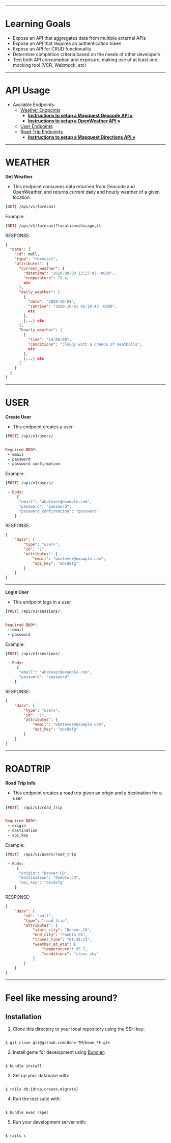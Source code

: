 
---

# Learning Goals

- Expose an API that aggregates data from multiple external APIs
- Expose an API that requires an authentication token
- Expose an API for CRUD functionality
- Determine completion criteria based on the needs of other developers
- Test both API consumption and exposure, making use of at least one mocking tool (VCR, Webmock, etc)

---


# API Usage



- Available Endpoints:
  - [Weather Endpoints](#WEATHER)
  	- <a href="https://developer.mapquest.com/documentation/geocoding-api/"><strong>Instructions to setup a Mapquest Geocode API »</strong></a>
	- <a href="https://openweathermap.org/api/one-call-api"><strong>Instructions to setup a OpenWeather API »</strong></a>
  - [User Endpoints](#USER)
  - [Road Trip Endpoints](#ROADTRIP)
  	- <a href="https://developer.mapquest.com/documentation/directions-api/"><strong>Instructions to setup a Mapquest Directions API »</strong></a>



---

# WEATHER


**Get Weather**

- This endpoint consumes data returned from Geocode and OpenWeather, and returns current daily and hourly weather of a given location. 
	

``` ruby
[GET] /api/v1/forecast

```

 Example:

``` ruby 
[GET] /api/v1/forecast?location=chicago,il


```

RESPONSE:

```json
{
  "data": {
    "id": null,
    "type": "forecast",
    "attributes": {
      "current_weather": {
        "datetime": "2020-09-30 13:27:03 -0600",
        "temperature": 79.4,
        etc
      },
      "daily_weather": [
        {
          "date": "2020-10-01",
          "sunrise": "2020-10-01 06:10:43 -0600",
          etc
        },
        {...} etc
      ],
      "hourly_weather": [
        {
          "time": "14:00:00",
          "conditions": "cloudy with a chance of meatballs",
          etc
        },
        {...} etc
      ]
    }
  }
}
```
---

# USER


**Create User**

- This endpoint creates a user 
	

``` ruby
[POST] /api/v1/users/


Required BDOY: 
 - email
 - password
 - password confirmation
```

 Example:

``` ruby 
[POST] /api/v1/users/

 - Body: 
	 {
	  "email": "whatever@example.com",
	  "password": "password",
	  "password_confirmation": "password"
	}
```

RESPONSE:

```json
{
	"data": {
		"type": "users",
		"id": "1",
		"attributes": {
			"email": "whatever@example.com",
			"api_key": "abcdefg"
		}
	}
}
```
---


**Login User**

- This endpoint logs in a user 
	

``` ruby
[POST] /api/v1/sessions/


Required BDOY: 
 - email
 - password
```

 Example:

``` ruby 
[POST] /api/v1/sessions/

 - Body: 
	 {
	  "email": "whatever@example.com",
	  "password": "password"
	}
```

RESPONSE:

```json
{
	"data": {
		"type": "users",
		"id": "1",
		"attributes": {
			"email": "whatever@example.com",
			"api_key": "abcdefg"
		}
	}
}
```
---

# ROADTRIP


**Road Trip Info**

- This endpoint creates a road trip given an origin and a destination for a user 
	

``` ruby
[POST]  /api/v1/road_trip


Required BODY: 
 - origin
 - destination
 - api_key
```

 Example:

``` ruby 
[POST]  /api/v1/users/road_trip

 - Body: 
	 {
	  "origin": "Denver,CO",
	  "destination": "Pueblo,CO",
	  "api_key": "abcdefg"
	}
```

RESPONSE:

```json
{
	"data": {
		"id": "null",
		"type": "road_trip",
		"attributes": {
			"start_city": "Denver,CO",
			"end_city": "Pueblo,CO",
			"travel_time": "01:45:23",
			"weather_at_eta": {
				"temperature": 85.7,
				"conditions": "clear sky"
			}
		}
	}
}
```
---


# Feel like messing around?


## Installation

1. Clone this directory to your local repository using the SSH key:

```

$ git clone git@github.com:Bone-TM/bone_FE.git

```

  

2. Install gems for development using [Bundler](https://bundler.io/guides/using_bundler_in_applications.html#getting-started---installing-bundler-and-bundle-init):

```

$ bundle install

```

  

3. Set up your database with:

```

$ rails db:{drop,create,migrate}

```

  

4. Run the test suite with:

```

$ bundle exec rspec

```

  

5. Run your development server with:

```

$ rails s

```
